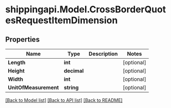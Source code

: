
# shippingapi.Model.CrossBorderQuotesRequestItemDimension

## Properties

Name | Type | Description | Notes
------------ | ------------- | ------------- | -------------
**Length** | **int** |  | [optional] 
**Height** | **decimal** |  | [optional] 
**Width** | **int** |  | [optional] 
**UnitOfMeasurement** | **string** |  | [optional] 

[[Back to Model list]](../README.md#documentation-for-models)
[[Back to API list]](../README.md#documentation-for-api-endpoints)
[[Back to README]](../README.md)

